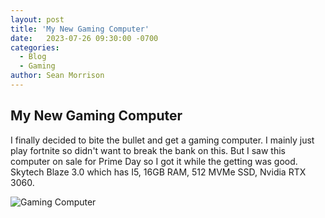 ```yaml
---
layout: post
title: 'My New Gaming Computer'
date:   2023-07-26 09:30:00 -0700
categories:
  - Blog
  - Gaming
author: Sean Morrison
---
```


## My New Gaming Computer

I finally decided to bite the bullet and get a gaming computer. I mainly just play fortnite so didn't want to break the bank on this. But I saw this computer on sale for Prime Day so I got it while the getting was good. Skytech Blaze 3.0 which has I5, 16GB RAM, 512 MVMe SSD, Nvidia RTX 3060.

![Gaming Computer](https://techsnazzy.com/sean-blog/assets/072623-computer-gaming.jpg)